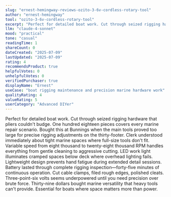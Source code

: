```yaml
---
slug: "ernest-hemingway-reviews-ozito-3-6v-cordless-rotary-tool"
author: "ernest-hemingway"
tool: "ozito-3-6v-cordless-rotary-tool"
excerpt: "Perfect for detailed boat work. Cut through seized rigging hardware that pliers couldn't budge. One hundred eighteen pieces covers every marine repair scenario."
llm: "claude-4-sonnet"
mood: "practical"
tone: "casual"
readingTime: 1
shareCount: 0
dateCreated: "2025-07-09"
lastUpdated: "2025-07-09"
rating: 4
recommendsProduct: true
helpfulVotes: 0
unhelpfulVotes: 0
verifiedPurchaser: true
displayName: "Ernest"
useCase: "boat rigging maintenance and precision marine hardware work"
qualityRating: 4
valueRating: 5
userCategory: "Advanced DIYer"
---
```


Perfect for detailed boat work. Cut through seized rigging hardware that pliers couldn't budge. One hundred eighteen pieces covers every marine repair scenario. Bought this at Bunnings when the main tools proved too large for precise rigging adjustments on the thirty-footer. Clerk understood immediately about tight marine spaces where full-size tools don't fit. Variable speed from eight thousand to twenty-eight thousand RPM handles everything from gentle cleaning to aggressive cutting. LED work light illuminates cramped spaces below deck where overhead lighting fails. Lightweight design prevents hand fatigue during extended detail sessions. Battery lasted through complete rigging inspection—forty-five minutes of continuous operation. Cut cable clamps, filed rough edges, polished cleats. Three-point-six volts seems underpowered until you need precision over brute force. Thirty-nine dollars bought marine versatility that heavy tools can't provide. Essential for boats where space matters more than power. 
